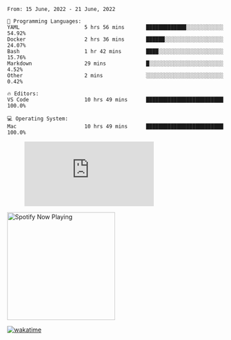 <!--START_SECTION:waka-->
```text
From: 15 June, 2022 - 21 June, 2022

💬 Programming Languages: 
YAML                     5 hrs 56 mins       █████████████░░░░░░░░░░░░   54.92% 
Docker                   2 hrs 36 mins       ██████░░░░░░░░░░░░░░░░░░░   24.07% 
Bash                     1 hr 42 mins        ████░░░░░░░░░░░░░░░░░░░░░   15.76% 
Markdown                 29 mins             █░░░░░░░░░░░░░░░░░░░░░░░░   4.52% 
Other                    2 mins              ░░░░░░░░░░░░░░░░░░░░░░░░░   0.42%

🔥 Editors: 
VS Code                  10 hrs 49 mins      █████████████████████████   100.0%

💻 Operating System: 
Mac                      10 hrs 49 mins      █████████████████████████   100.0%

```


<!--END_SECTION:waka-->

<figure><embed src="https://wakatime.com/share/@gregnrobinson/001c6d31-0c95-44f9-b6d7-9fd705354f62.svg"></embed></figure>

[<img src="https://spotify-playing-gregnrobinson.vercel.app/api/spotify/?background_color=transparent&border_color=transparent" alt="Spotify Now Playing" width="250" />](https://open.spotify.com/user/gregnrobinson-ca)

[![wakatime](https://wakatime.com/badge/user/37718f76-572e-4513-b2c5-41c4d93d287a.svg)](https://wakatime.com/@37718f76-572e-4513-b2c5-41c4d93d287a)




